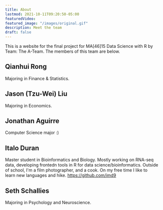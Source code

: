 ```yaml
---
title: About
lastmod: 2021-10-11T09:20:50-05:00
featuredVideo:
featured_image: "/images/original.gif"
description: Meet the team
draft: false
---
```


<!-- This comes from the file `content/about.md`. -->

This is a website for the final project for MA[46]15 Data Science with R by Team: The A-Team.
The members of this team are below.

## Qianhui Rong

Majoring in Finance & Statistics.

## Jason (Tzu-Wei) Liu

Majoring in Economics.

## Jonathan Aguirre

Computer Science major :)

## Italo Duran

Master student in Bioinformatics and Biology. Mostly working on RNA-seq data, developing frontedn tools in R for data science/bioinformatics. Outside of school, I'm a film photographer, and a cook. On my free time I like to learn new languages and hike. https://github.com/imd9

## Seth Schallies

Majoring in Psychology and Neuroscience.

<!-- Please leave in the information below

### Info About this Template.

This is based off a "hello world" example website for the [**blogdown**](https://github.com/rstudio/blogdown) package. The [Eureka](https://www.wangchucheng.com/en/docs/eureka/) theme created originally created by  [C. Wang](https://www.wangchucheng.com/zh/) and [R. Ma](https://www.ruiqima.com/zh/) and then modified by Dan Sussman who added MathJax support. Thanks to [Yihui Xie](https://github.com/yihui/) for putting `blogdown` together and for providing the Javascript to use MathJax. --> 
